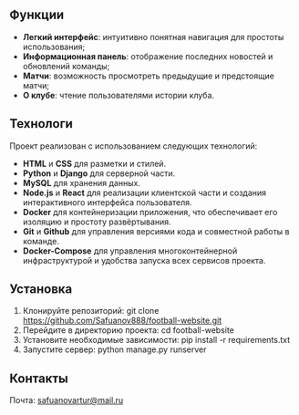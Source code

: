 ## Функции

- **Легкий интерфейс**: интуитивно понятная навигация для простоты использования;
- **Информационная панель**: отображение последних новостей и обновлений команды;
- **Матчи**: возможность просмотреть предыдущие и предстоящие матчи;
- **О клубе**: чтение пользователями истории клуба.

## Технологи

Проект реализован с использованием следующих технологий:
- **HTML** и **CSS** для разметки и стилей.
- **Python** и **Django** для серверной части.
- **MySQL** для хранения данных.
- **Node.js** и **React** для реализации клиентской части и создания интерактивного интерфейса пользователя.
- **Docker** для контейнеризации приложения, что обеспечивает его изоляцию и простоту развёртывания.
- **Git** и **Github** для управления версиями кода и совместной работы в команде.
- **Docker-Compose** для управления многоконтейнерной инфраструктурой и удобства запуска всех сервисов проекта.

## Установка

1. Клонируйте репозиторий:
   git clone https://github.com/Safuanov888/football-website.git
2. Перейдите в директорию проекта:
   cd football-website
3. Установите необходимые зависимости:
   pip install -r requirements.txt
4. Запустите сервер:
   python manage.py runserver

## Контакты

Почта: safuanovartur@mail.ru
